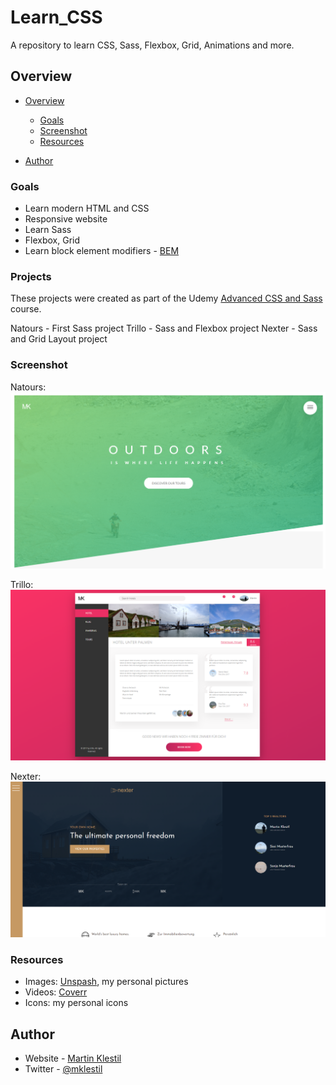 # Learn_CSS
A repository to learn CSS, Sass, Flexbox, Grid, Animations and more.

## Overview

- [Overview](#overview)
  - [Goals](#goals)
  - [Screenshot](#screenshot)
  - [Resources](#resources)

- [Author](#author)


### Goals
- Learn modern HTML and CSS
- Responsive website
- Learn Sass 
- Flexbox, Grid
- Learn block element modifiers - [BEM](http://getbem.com/) 

### Projects
These projects were created as part of the Udemy [Advanced CSS and Sass](https://www.udemy.com/course/advanced-css-and-sass/) course.

Natours - First Sass project
Trillo - Sass and Flexbox project
Nexter - Sass and Grid Layout project

### Screenshot
Natours:
![](./images/screenshot-natours.png)

Trillo:
![](./images/screenshot-trillo.png)

Nexter:
![](./images/screenshot-nexter.png)

### Resources

- Images: [Unspash](https://unsplash.com), my personal pictures
- Videos: [Coverr](https//coverr.co/)
- Icons: my personal icons

## Author

- Website - [Martin Klestil](https://github.com/mklestil)
- Twitter - [@mklestil](https://twitter.com/MKlestil)